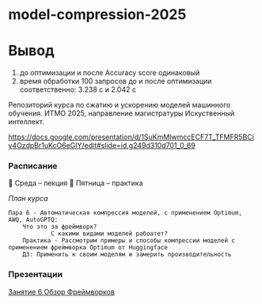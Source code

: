 # model-compression-2025

# Вывод
1. до оптимизации и после Accuracy score одинаковый
2. время обработки 100 запросов до и после оптимизации соответственно: 3.238 с и 2.042 с


Репозиторий курса по сжатию и ускорению моделей машинного обучения.
ИТМО 2025, направление магистратуры Искуственный интеллект.

https://docs.google.com/presentation/d/1SuKmMIwmccECF7T_TFMFR5BCiy4OzdpBr1uKcO6eGIY/edit#slide=id.g249d310d701_0_69

### Расписание

📅 Среда – лекция
📅 Пятница – практика

*План курса*

    Пара 6 - Автоматическая компрессия моделей, с применением Optimum, AWQ, AutoGPTQ:
        Что это за фреймворк?
                С какими видами моделей рабоатет?
        Практика - Рассмотрим примеры и способы компрессии моделей с применением фреймворка Optimum от Huggingface
        ДЗ: Применить к своим моделям и замерить производительность

### Презентации
[Занятие 6 Обзор Фреймворков](https://docs.google.com/presentation/d/1SuKmMIwmccECF7T_TFMFR5BCiy4OzdpBr1uKcO6eGIY/edit?usp=sharing)
